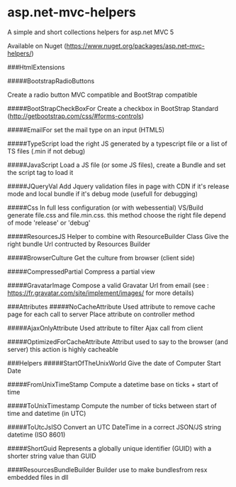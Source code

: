 asp.net-mvc-helpers
===================

A simple and short collections helpers for asp.net MVC 5

Available on Nuget (https://www.nuget.org/packages/asp.net-mvc-helpers/)

###HtmlExtensions

#####BootstrapRadioButtons

Create a radio button MVC compatible and BootStrap compatible

#####BootStrapCheckBoxFor
Create a checkbox in BootStrap Standard
 (http://getbootstrap.com/css/#forms-controls)
      
#####EmailFor
set the mail type on an input (HTML5)

#####TypeScript
load the right JS generated by a typescript file or a list of TS files  (.min if not debug)

#####JavaScript
Load a JS file (or some JS files), create a Bundle and set the script tag to load it

#####JQueryVal
Add Jquery validation files in page with CDN if it's release mode and local bundle if it's debug mode (usefull for 
debugging)

#####Css
In full less configuration (or with webessential) VS/Build generate file.css and file.min.css. this method choose 
the right file depend of mode 'release' or 'debug'

#####ResourcesJS
Helper to combine with ResourceBuilder Class
Give the right bundle Url contructed by Resources Builder

#####BrowserCulture
Get the culture from browser (client side)

#####CompressedPartial
Compress a partial view

#####GravatarImage
 Compose a valid Gravatar Url from email
         (see : https://fr.gravatar.com/site/implement/images/
	   for more details)

###Attributes
#####NoCacheAttribute
Used attribute to remove cache page for each call to server
Place attribute on controller method

#####AjaxOnlyAttribute
Used attribute to filter Ajax call from client

#####OptimizedForCacheAttribute
Attribut used to say to the browser (and server) this action is highly cacheable

###Helpers
#####StartOfTheUnixWorld
Give the date of Computer Start Date

#####FromUnixTimeStamp
Compute a datetime base on ticks + start of time

#####ToUnixTimestamp
Compute the number of ticks between start of time and datetime (in UTC)

#####ToUtcJsISO
Convert an UTC DateTime in a correct JSON/JS string datetime (ISO 8601) 

#####ShortGuid
Represents a globally unique identifier (GUID) with a shorter string value than GUID


####ResourcesBundleBuilder
Builder use to make bundlesfrom resx embedded files in dll
